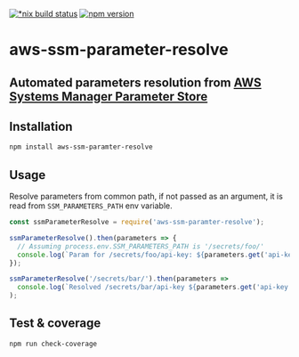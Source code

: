 [![*nix build status][nix-build-image]][nix-build-url]
[![npm version][npm-image]][npm-url]

# aws-ssm-parameter-resolve

## Automated parameters resolution from [AWS Systems Manager Parameter Store](https://aws.amazon.com/systems-manager/features/#Parameter_Store)

## Installation

```sh
npm install aws-ssm-paramter-resolve
```

## Usage

Resolve parameters from common path, if not passed as an argument, it is read from `SSM_PARAMETERS_PATH` env variable.

```javascript
const ssmParameterResolve = require('aws-ssm-paramter-resolve');

ssmParameterResolve().then(parameters => {
  // Assuming process.env.SSM_PARAMETERS_PATH is '/secrets/foo/'
  console.log(`Param for /secrets/foo/api-key: ${parameters.get('api-key')}`);
});

ssmParameterResolve('/secrets/bar/').then(parameters =>
  console.log(`Resolved /secrets/bar/api-key ${parameters.get('api-key')}`)
);
```

## Test & coverage

```sh
npm run check-coverage
```

[nix-build-image]: https://travis-ci.org/maasglobal/aws-ssm-parameter-resolve.svg?branch=master
[nix-build-url]: https://travis-ci.org/maasglobal/aws-ssm-parameter-resolve
[npm-image]: https://img.shields.io/npm/v/aws-ssm-parameter-resolve.svg
[npm-url]: https://www.npmjs.com/package/aws-ssm-parameter-resolve
